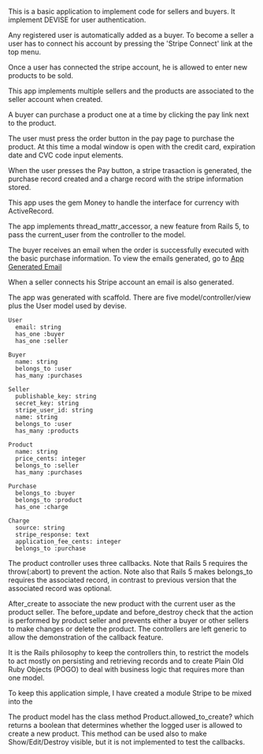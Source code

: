 

This is a basic application to implement code for sellers and buyers.
It implement DEVISE for user authentication. 

Any registered user is automatically added as a buyer. To become a seller
a user has to connect his account by pressing the 'Stripe Connect' link at the top menu.

Once a user has connected the stripe account, he is allowed to enter new products to be sold.

This app implements multiple sellers and the products are associated to the seller account when created.

A buyer can purchase a product one at a time by clicking the pay link next to the product.

The user must press the order button in the pay page to purchase the product. At this time a modal window is open with the credit card, expiration date and CVC code input elements.

When the user presses the Pay button, a stripe trasaction is generated, the purchase record created and a charge record with the stripe information stored.

This app uses the gem Money to handle the interface for currency with ActiveRecord.

The app implements thread_mattr_accessor, a new feature from Rails 5, to pass the current_user from the controller to the model.

The buyer receives an email when the order is successfully executed with the basic purchase information. To view the emails generated, go to [App Generated Email](http://173.66.176.122:1080/ "Mail")

When a seller connects his Stripe account an email is also generated.

The app was generated with scaffold. There are five model/controller/view plus the User model used by devise.

```
User
  email: string
  has_one :buyer
  has_one :seller

Buyer
  name: string
  belongs_to :user
  has_many :purchases

Seller
  publishable_key: string
  secret_key: string
  stripe_user_id: string
  name: string
  belongs_to :user
  has_many :products

Product
  name: string
  price_cents: integer
  belongs_to :seller
  has_many :purchases

Purchase
  belongs_to :buyer
  belongs_to :product
  has_one :charge

Charge
  source: string
  stripe_response: text
  application_fee_cents: integer
  belongs_to :purchase
```

The product controller uses three callbacks. Note that Rails 5 requires the throw(:abort) to
prevent the action. Note also that Rails 5 makes belongs_to requires the associated record, in
contrast to previous version that the associated record was optional.

After_create to associate the new product with the current user as the product seller. The before_update and before_destroy check that the action is performed by product seller and prevents either a buyer or other sellers to make changes or delete the product.
The controllers are left generic to allow the demonstration of the callback feature. 

It is the Rails philosophy to keep the controllers thin, to restrict the models to act mostly
on persisting and retrieving records and to create Plain Old Ruby Objects (POGO) to deal
with business logic that requires more than one model.

To keep this application simple, I have created a module Stripe to be mixed into the 


The product model has the class method Product.allowed_to_create? which returns a boolean 
that determines whether the logged user is allowed to create a new product. This method
can be used also to make Show/Edit/Destroy visible, but it is not implemented to test the
callbacks.

